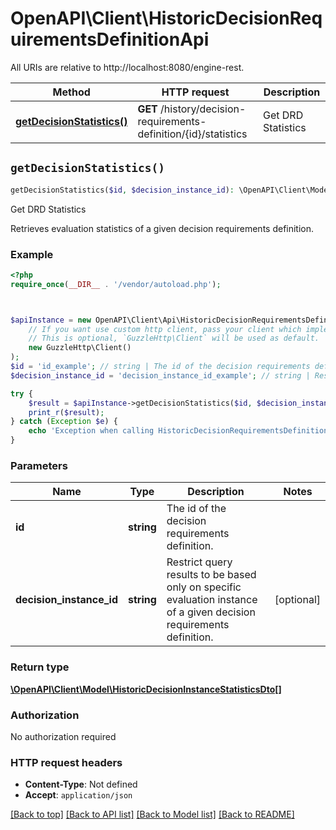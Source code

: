 # OpenAPI\Client\HistoricDecisionRequirementsDefinitionApi

All URIs are relative to http://localhost:8080/engine-rest.

Method | HTTP request | Description
------------- | ------------- | -------------
[**getDecisionStatistics()**](HistoricDecisionRequirementsDefinitionApi.md#getDecisionStatistics) | **GET** /history/decision-requirements-definition/{id}/statistics | Get DRD Statistics


## `getDecisionStatistics()`

```php
getDecisionStatistics($id, $decision_instance_id): \OpenAPI\Client\Model\HistoricDecisionInstanceStatisticsDto[]
```

Get DRD Statistics

Retrieves evaluation statistics of a given decision requirements definition.

### Example

```php
<?php
require_once(__DIR__ . '/vendor/autoload.php');



$apiInstance = new OpenAPI\Client\Api\HistoricDecisionRequirementsDefinitionApi(
    // If you want use custom http client, pass your client which implements `GuzzleHttp\ClientInterface`.
    // This is optional, `GuzzleHttp\Client` will be used as default.
    new GuzzleHttp\Client()
);
$id = 'id_example'; // string | The id of the decision requirements definition.
$decision_instance_id = 'decision_instance_id_example'; // string | Restrict query results to be based only on specific evaluation instance of a given decision requirements definition.

try {
    $result = $apiInstance->getDecisionStatistics($id, $decision_instance_id);
    print_r($result);
} catch (Exception $e) {
    echo 'Exception when calling HistoricDecisionRequirementsDefinitionApi->getDecisionStatistics: ', $e->getMessage(), PHP_EOL;
}
```

### Parameters

Name | Type | Description  | Notes
------------- | ------------- | ------------- | -------------
 **id** | **string**| The id of the decision requirements definition. |
 **decision_instance_id** | **string**| Restrict query results to be based only on specific evaluation instance of a given decision requirements definition. | [optional]

### Return type

[**\OpenAPI\Client\Model\HistoricDecisionInstanceStatisticsDto[]**](../Model/HistoricDecisionInstanceStatisticsDto.md)

### Authorization

No authorization required

### HTTP request headers

- **Content-Type**: Not defined
- **Accept**: `application/json`

[[Back to top]](#) [[Back to API list]](../../README.md#endpoints)
[[Back to Model list]](../../README.md#models)
[[Back to README]](../../README.md)
